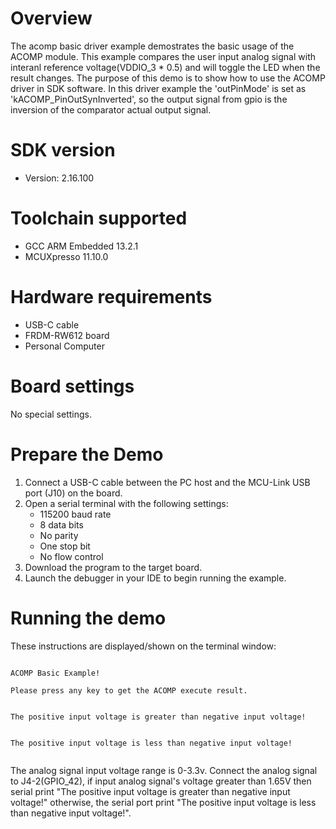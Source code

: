 Overview
========
The acomp basic driver example demostrates the basic usage of the ACOMP module. This example compares the user input
analog signal with interanl reference voltage(VDDIO_3 * 0.5) and will toggle the LED when the result changes. The purpose
of this demo is to show how to use the ACOMP driver in SDK software. In this driver example the 'outPinMode' is set
as 'kACOMP_PinOutSynInverted', so the output signal from gpio is the inversion of the comparator actual output signal.

SDK version
===========
- Version: 2.16.100

Toolchain supported
===================
- GCC ARM Embedded  13.2.1
- MCUXpresso  11.10.0

Hardware requirements
=====================
- USB-C cable
- FRDM-RW612 board
- Personal Computer

Board settings
==============
No special settings.

Prepare the Demo
================
1.  Connect a USB-C cable between the PC host and the MCU-Link USB port (J10) on the board.
2.  Open a serial terminal with the following settings:
    - 115200 baud rate
    - 8 data bits
    - No parity
    - One stop bit
    - No flow control
3.  Download the program to the target board.
4.  Launch the debugger in your IDE to begin running the example.

Running the demo
================
These instructions are displayed/shown on the terminal window:
~~~~~~~~~~~~~~~~~~~~~~~~~~~~~~~~~~

ACOMP Basic Example!

Please press any key to get the ACOMP execute result.


The positive input voltage is greater than negative input voltage!


The positive input voltage is less than negative input voltage!


~~~~~~~~~~~~~~~~~~~~~~~~~~~~~~~~~~
The analog signal input voltage range is 0-3.3v. Connect the analog signal to J4-2(GPIO_42),
if input analog signal's voltage greater than 1.65V then serial print "The positive input voltage is greater than negative input voltage!"
otherwise, the serial port print "The positive input voltage is less than negative input voltage!".
